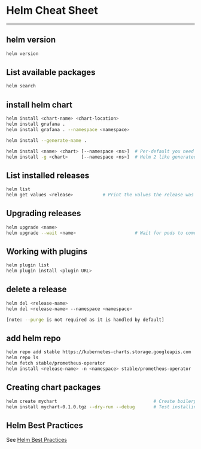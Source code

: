 # Helm Cheat Sheet

---

## helm version

```bash
helm version
```

## List available packages

```bash
helm search
```

## install helm chart

```bash
helm install <chart-name> <chart-location>
helm install grafana .
helm install grafana . --namespace <namespace>

helm install --generate-name .

helm install <name> <chart> [--namespace <ns>]  # Per-default you need to provide a release name
helm install -g <chart>     [--namespace <ns>]  # Helm 2 like generated release name
```

## List installed releases

```bash
helm list
helm get values <release>           # Print the values the release was installed with
```

## Upgrading releases

```bash
helm upgrade <name>
helm upgrade --wait <name>                      # Wait for pods to come up
```

## Working with plugins

```bash
helm plugin list
helm plugin install <plugin URL>
```

## delete a release

```bash
helm del <release-name>
helm del <release-name> --namespace <namespace>

[note: --purge is not required as it is handled by default]
```

## add helm repo

```bash
helm repo add stable https://kubernetes-charts.storage.googleapis.com
helm repo ls
helm fetch stable/prometheus-operator
helm install <release-name> -n <namespace> stable/prometheus-operator
```

## Creating chart packages

```bash
helm create mychart                                    # Create boilerplate
helm install mychart-0.1.0.tgz --dry-run --debug       # Test installing
```

## Helm Best Practices

See [Helm Best Practices](https://lzone.de/blog/Helm+Best+Practices)
